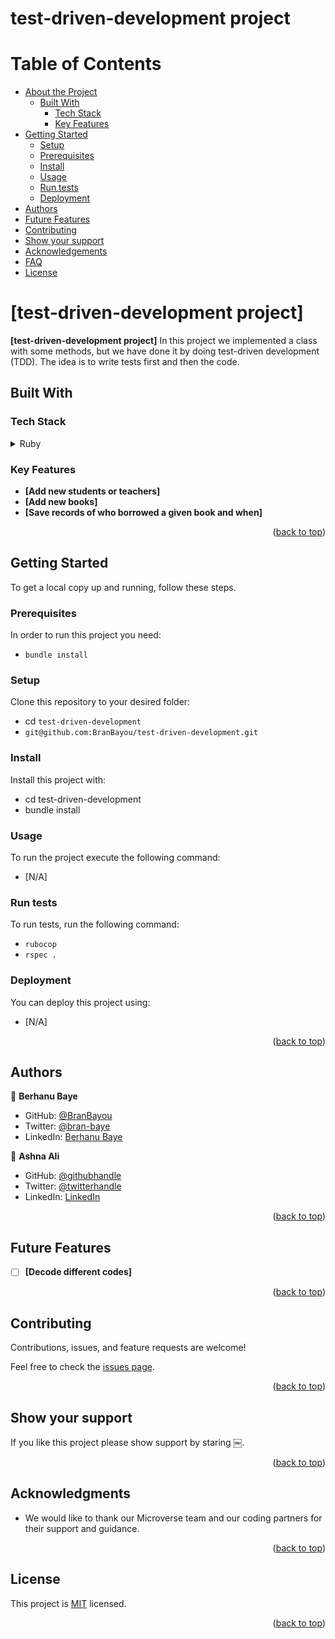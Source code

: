# test-driven-development project

<a name="readme-top"></a>

# Table of Contents

- [About the Project](#about-project)
  - [Built With](#built-with)
    - [Tech Stack](#tech-stack)
    - [Key Features](#key-features)
- [Getting Started](#getting-started)
  - [Setup](#setup)
  - [Prerequisites](#prerequisites)
  - [Install](#install)
  - [Usage](#usage)
  - [Run tests](#run-tests)
  - [Deployment](#triangular_flag_on_post-deployment)
- [Authors](#authors)
- [Future Features](#future-features)
- [Contributing](#contributing)
- [Show your support](#support)
- [Acknowledgements](#acknowledgements)
- [FAQ](#faq)
- [License](#license)

<!-- PROJECT DESCRIPTION -->

# [test-driven-development project] <a name="about-project"></a>

**[test-driven-development project]** In this project we implemented a class with some methods, but we have done it by doing test-driven development (TDD). The idea is to write tests first and then the code. 

## Built With <a name="built-with"></a>

### Tech Stack <a name="tech-stack"></a>

<details>
  <summary>Ruby</summary>
  <ul>
    <li><a>https://www.ruby-lang.org/en/</a></li>
  </ul>
</details>

<!-- Features -->

### Key Features <a name="key-features"></a>

- **[Add new students or teachers]**
- **[Add new books]**
- **[Save records of who borrowed a given book and when]**

<p align="right">(<a href="#readme-top">back to top</a>)</p>

<!-- GETTING STARTED -->

## Getting Started <a name="getting-started"></a>

To get a local copy up and running, follow these steps.

### Prerequisites

In order to run this project you need:

 - `bundle install`

### Setup

Clone this repository to your desired folder:

- cd `test-driven-development`
- `git@github.com:BranBayou/test-driven-development.git`


### Install

Install this project with:

- cd test-driven-development
- bundle install

### Usage

To run the project execute the following command:

- [N/A]

### Run tests

To run tests, run the following command:

- `rubocop`
- `rspec .`


### Deployment

You can deploy this project using:

- [N/A]

<p align="right">(<a href="#readme-top">back to top</a>)</p>

<!-- AUTHORS -->

## Authors <a name="authors"></a>

👤 **Berhanu Baye**
- GitHub: [@BranBayou](https://github.com/BranBayou)
- Twitter: [@bran-baye](https://twitter.com/bran_baye)
- LinkedIn: [Berhanu Baye](https://www.linkedin.com/in/bran-baye)

 👤 **Ashna Ali**

- GitHub: [@githubhandle](https://github.com/Ashnaali3255)
- Twitter: [@twitterhandle](https://twitter.com/Ashna_Ali1)
- LinkedIn: [LinkedIn](https://www.linkedin.com/in/ashna-ali-342151255/) 

<p align="right">(<a href="#readme-top">back to top</a>)</p>

<!-- FUTURE FEATURES -->

## Future Features <a name="future-features"></a>

- [ ] **[Decode different codes]**

<p align="right">(<a href="#readme-top">back to top</a>)</p>

<!-- CONTRIBUTING -->

## Contributing <a name="contributing"></a>

Contributions, issues, and feature requests are welcome!

Feel free to check the [issues page](https://github.com/BranBayou/test-driven-development/issues).

<p align="right">(<a href="#readme-top">back to top</a>)</p>

<!-- SUPPORT -->

## Show your support <a name="support"></a>

If you like this project please show support by staring ￼.

<p align="right">(<a href="#readme-top">back to top</a>)</p>

<!-- ACKNOWLEDGEMENTS -->

## Acknowledgments <a name="acknowledgements"></a>

* We would like to thank our Microverse team and our coding partners for their support and guidance.

<p align="right">(<a href="#readme-top">back to top</a>)</p>

<!-- LICENSE -->

## License <a name="license"></a>

This project is [MIT](./LICENSE) licensed.

<p align="right">(<a href="#readme-top">back to top</a>)</p>
